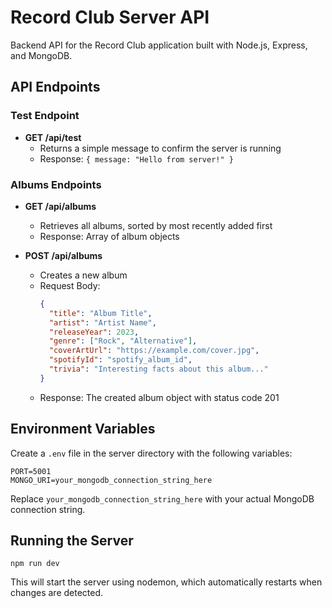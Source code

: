 # Record Club Server API

Backend API for the Record Club application built with Node.js, Express, and MongoDB.

## API Endpoints

### Test Endpoint

- **GET /api/test**
  - Returns a simple message to confirm the server is running
  - Response: `{ message: "Hello from server!" }`

### Albums Endpoints

- **GET /api/albums**
  - Retrieves all albums, sorted by most recently added first
  - Response: Array of album objects

- **POST /api/albums**
  - Creates a new album
  - Request Body:
    ```json
    {
      "title": "Album Title",
      "artist": "Artist Name",
      "releaseYear": 2023,
      "genre": ["Rock", "Alternative"],
      "coverArtUrl": "https://example.com/cover.jpg",
      "spotifyId": "spotify_album_id",
      "trivia": "Interesting facts about this album..."
    }
    ```
  - Response: The created album object with status code 201

## Environment Variables

Create a `.env` file in the server directory with the following variables:

```
PORT=5001
MONGO_URI=your_mongodb_connection_string_here
```

Replace `your_mongodb_connection_string_here` with your actual MongoDB connection string.

## Running the Server

```
npm run dev
```

This will start the server using nodemon, which automatically restarts when changes are detected. 